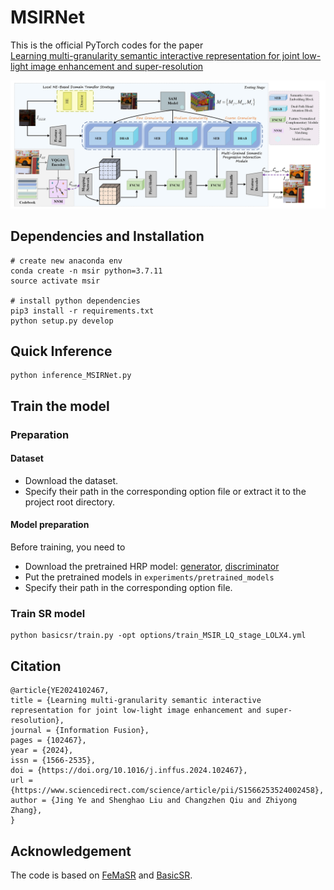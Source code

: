 # MSIRNet

This is the official PyTorch codes for the paper  
[Learning multi-granularity semantic interactive representation for joint low-light image enhancement and super-resolution](https://www.sciencedirect.com/science/article/pii/S1566253524002458)  

![framework_img](framework.png)

## Dependencies and Installation

```
# create new anaconda env
conda create -n msir python=3.7.11
source activate msir 

# install python dependencies
pip3 install -r requirements.txt
python setup.py develop
```

## Quick Inference

```
python inference_MSIRNet.py
```

## Train the model

### Preparation

#### Dataset

- Download the dataset.
- Specify their path in the corresponding option file or extract it to the project root directory.

#### Model preparation

Before training, you need to
- Download the pretrained HRP model: [generator](https://github.com/chaofengc/FeMaSR/releases/download/v0.1-pretrain_models/FeMaSR_HRP_model_g.pth), [discriminator](https://github.com/chaofengc/FeMaSR/releases/download/v0.1-pretrain_models/FeMaSR_HRP_model_d.pth) 
- Put the pretrained models in `experiments/pretrained_models`
- Specify their path in the corresponding option file.

### Train SR model

```
python basicsr/train.py -opt options/train_MSIR_LQ_stage_LOLX4.yml
```

## Citation
```
@article{YE2024102467,
title = {Learning multi-granularity semantic interactive representation for joint low-light image enhancement and super-resolution},
journal = {Information Fusion},
pages = {102467},
year = {2024},
issn = {1566-2535},
doi = {https://doi.org/10.1016/j.inffus.2024.102467},
url = {https://www.sciencedirect.com/science/article/pii/S1566253524002458},
author = {Jing Ye and Shenghao Liu and Changzhen Qiu and Zhiyong Zhang},
}
```

## Acknowledgement

The code is based on [FeMaSR](https://github.com/chaofengc/FeMaSR) and [BasicSR](https://github.com/xinntao/BasicSR).
